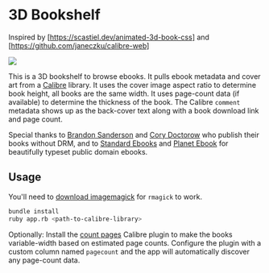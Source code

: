 # 3D Bookshelf

Inspired by [https://scastiel.dev/animated-3d-book-css] and [https://github.com/janeczku/calibre-web]

![](https://raw.githubusercontent.com/mawise/bookshelf/master/demo.gif)

This is a 3D bookshelf to browse ebooks. It pulls ebook metadata and cover art from a [Calibre](https://calibre-ebook.com/) library.  It uses the cover image aspect ratio to determine book height, all books are the same width.  It uses page-count data (if available) to determine the thickness of the book.  The Calibre `comment` metadata shows up as the back-cover text along with a book download link and page count.

Special thanks to [Brandon Sanderson](https://www.brandonsanderson.com/) and [Cory Doctorow](https://pluralistic.net/) who publish their books without DRM, and to [Standard Ebooks](https://standardebooks.org/) and [Planet Ebook](https://www.planetebook.com/) for beautifully typeset public domain ebooks.  

## Usage

You'll need to [download imagemagick](https://imagemagick.org/script/download.php) for `rmagick` to work.

```bash
bundle install
ruby app.rb <path-to-calibre-library>
```

Optionally: Install the [count pages](https://github.com/kiwidude68/calibre_plugins/tree/main/count_pages) Calibre plugin to make the books variable-width based on estimated page counts.  Configure the plugin with a custom column named `pagecount` and the app will automatically discover any page-count data.

